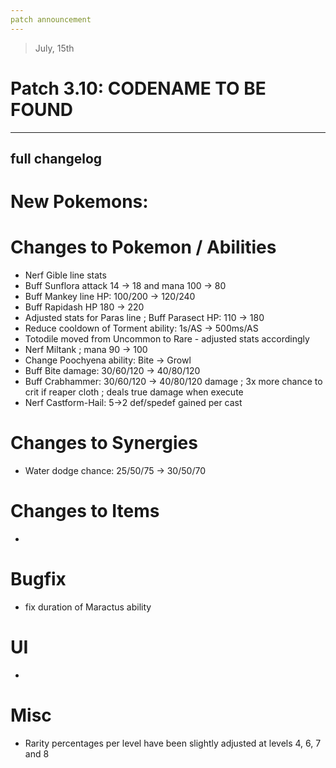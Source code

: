 ```yaml
---
patch announcement
---
```


> July, 15th

# Patch 3.10: CODENAME TO BE FOUND

---

## full changelog

# New Pokemons:



# Changes to Pokemon / Abilities

- Nerf Gible line stats
- Buff Sunflora attack 14 → 18 and mana 100 → 80
- Buff Mankey line HP: 100/200 → 120/240
- Buff Rapidash HP 180 → 220
- Adjusted stats for Paras line ; Buff Parasect HP: 110 → 180
- Reduce cooldown of Torment ability: 1s/AS → 500ms/AS
- Totodile moved from Uncommon to Rare - adjusted stats accordingly
- Nerf Miltank ; mana 90 → 100
- Change Poochyena ability: Bite → Growl
- Buff Bite damage: 30/60/120 → 40/80/120
- Buff Crabhammer: 30/60/120 → 40/80/120 damage ; 3x more chance to crit if reaper cloth ; deals true damage when execute
- Nerf Castform-Hail: 5→2 def/spedef gained per cast

# Changes to Synergies

- Water dodge chance: 25/50/75 → 30/50/70


# Changes to Items

- 

# Bugfix

-  fix duration of Maractus ability

# UI

- 

# Misc

- Rarity percentages per level have been slightly adjusted at levels 4, 6, 7 and 8
